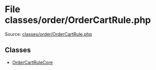 File classes/order/OrderCartRule.php
=========

Source: [classes/order/OrderCartRule.php](https://github.com/PrestaShop/PrestaShop/blob/1.5.4.1/classes/order/OrderCartRule.php)


Classes
-------

* [OrderCartRuleCore](class.OrderCartRuleCore.md)

